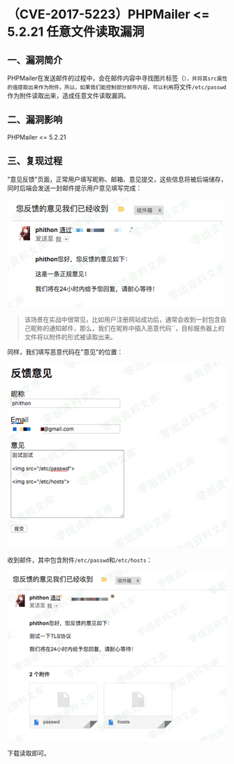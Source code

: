 （CVE-2017-5223）PHPMailer \<= 5.2.21 任意文件读取漏洞
======================================================

一、漏洞简介
------------

PHPMailer在发送邮件的过程中，会在邮件内容中寻找图片标签（`），并将其src属性的值提取出来作为附件。所以，如果我们能控制部分邮件内容，可以利用`将文件`/etc/passwd`作为附件读取出来，造成任意文件读取漏洞。

二、漏洞影响
------------

PHPMailer \<= 5.2.21

三、复现过程
------------

"意见反馈"页面，正常用户填写昵称、邮箱、意见提交，这些信息将被后端储存，同时后端会发送一封邮件提示用户意见填写完成：

![1.png](./resource/(CVE-2017-5223)PHPMailer<=5.2.21任意文件读取漏洞/media/rId24.png)

> 该场景在实战中很常见，比如用户注册网站成功后，通常会收到一封包含自己昵称的通知邮件，那么，我们在昵称中插入恶意代码\`\`，目标服务器上的文件将以附件的形式被读取出来。

同样，我们填写恶意代码在"意见"的位置：

![2.png](./resource/(CVE-2017-5223)PHPMailer<=5.2.21任意文件读取漏洞/media/rId25.png)

收到邮件，其中包含附件`/etc/passwd`和`/etc/hosts`：

![3.png](./resource/(CVE-2017-5223)PHPMailer<=5.2.21任意文件读取漏洞/media/rId26.png)

下载读取即可。
